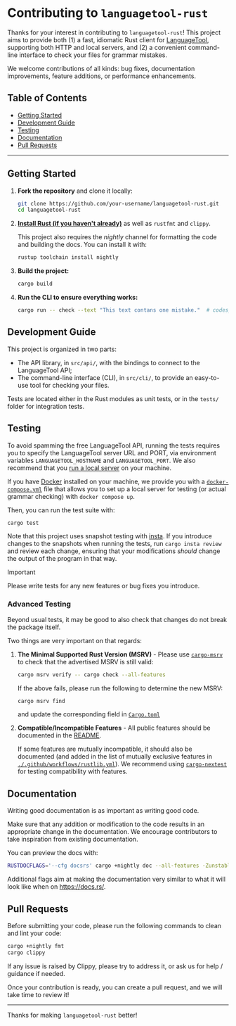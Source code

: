 # Contributing to `languagetool-rust`

Thanks for your interest in contributing to `languagetool-rust`! This project aims to provide both (1) a fast, idiomatic Rust client for [LanguageTool](https://languagetool.org/), supporting both HTTP and local servers, and (2) a convenient command-line interface to check your files for grammar mistakes.

We welcome contributions of all kinds: bug fixes, documentation improvements, feature additions, or performance enhancements.

## Table of Contents

- [Getting Started](#getting-started)
- [Development Guide](#development-guide)
- [Testing](#testing)
- [Documentation](#documentation)
- [Pull Requests](#pull-requests)

---

## Getting Started

1. **Fork the repository** and clone it locally:

   ```bash
   git clone https://github.com/your-username/languagetool-rust.git
   cd languagetool-rust
   ```

2. [**Install Rust (if you haven't already)**](https://www.rust-lang.org/learn/get-started) as well as `rustfmt` and `clippy`.

   This project also requires the *nightly* channel for formatting the code and building the docs. You can install it with:

   ```bash
   rustup toolchain install nightly
   ```

3. **Build the project:**

   ```bash
   cargo build
   ```

4. **Run the CLI to ensure everything works:**

   ```bash
   cargo run -- check --text "This text contans one mistake."  # codespell:ignore contans
   ```

## Development Guide

This project is organized in two parts:

- The API library, in `src/api/`, with the bindings to connect to the LanguageTool API;
- The command-line interface (CLI), in `src/cli/`, to provide an easy-to-use tool for checking your files.

Tests are located either in the Rust modules as unit tests, or in the `tests/` folder for integration tests.

## Testing

To avoid spamming the free LanguageTool API, running the tests requires you to specify the LanguageTool server URL and PORT, via environment variables `LANGUAGETOOL_HOSTNAME` and `LANGUAGETOOL_PORT`. We also recommend that you [run a local server](https://dev.languagetool.org/http-server) on your machine.

If you have [Docker](https://www.docker.com/) installed on your machine, we provide you with a [`docker-compose.yml`](./docker-compose.yml) file that allows you to set up a local server for testing (or actual grammar checking) with `docker compose up`.

Then, you can run the test suite with:

```bash
cargo test
```

Note that this project uses snapshot testing with [insta](https://github.com/mitsuhiko/insta). If you introduce changes to the snapshots when running the tests,
run `cargo insta review` and review each change, ensuring that your modifications *should* change the output of the
program in that way.

> [!IMPORTANT]
> Please write tests for any new features or bug fixes you introduce.

### Advanced Testing

Beyond usual tests, it may be good to also check that changes do not break the package itself.

Two things are very important on that regards:

1. **The Minimal Supported Rust Version (MSRV)** - Please use [`cargo-msrv`](https://github.com/foresterre/cargo-msrv) to check that the advertised MSRV is still valid:

   ```bash
   cargo msrv verify -- cargo check --all-features
   ```

   If the above fails, please run the following to determine the new MSRV:

   ```bash
   cargo msrv find
   ```

   and update the corresponding field in [`Cargo.toml`](./Cargo.toml)
2. **Compatible/Incompatible Features** - All public features should be documented in the [README](./README.md).

    If some features are mutually incompatible, it should also be documented (and added in the list of mutually exclusive features in [`./.github/workflows/rustlib.yml`](./.github/workflows/rustlib.yml)). We recommend using [`cargo-nextest`](https://github.com/nextest-rs/nextest) for testing compatibility with features.

## Documentation

Writing good documentation is as important as writing good code.

Make sure that any addition or modification to the code results in an appropriate change in the documentation. We encourage contributors to take inspiration from existing documentation.

You can preview the docs with:

```bash
RUSTDOCFLAGS='--cfg docsrs' cargo +nightly doc --all-features -Zunstable-options -Zrustdoc-scrape-examples --no-deps --open
```

Additional flags aim at making the documentation very similar to what it will look like when on <https://docs.rs/>.

## Pull Requests

Before submitting your code, please run the following commands to clean and lint your code:

```bash
cargo +nightly fmt
cargo clippy
```

If any issue is raised by Clippy, please try to address it, or ask us for help / guidance if needed.

Once your contribution is ready, you can create a pull request, and we will take time to review it!

---

Thanks for making `languagetool-rust` better!
